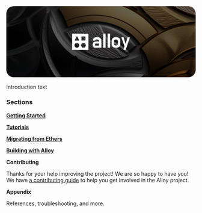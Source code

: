 <img src="images/banner.png" style="border-radius: 20px">

Introduction text

### Sections

**[Getting Started](getting-started/installation.md)**

**[Tutorials](tutorials/best-practices.md)**

**[Migrating from Ethers](migrating-from-ethers/helper-traits-for-conversions.md)**

**[Building with Alloy](building-with-alloy/basic-building-blocks.md)**

**Contributing**

Thanks for your help improving the project! We are so happy to have you! We have
[a contributing guide](../CONTRIBUTING.md) to help you get involved in the
Alloy project.

**Appendix**

References, troubleshooting, and more.
